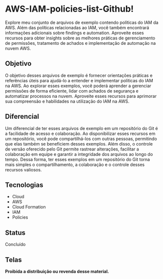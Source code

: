 # AWS-IAM-policies-list-Github!

Explore meu conjunto de arquivos de exemplo contendo políticas do IAM da AWS. Além das políticas relacionadas ao IAM, você também encontrará informações adicionais sobre findings e automation. Aproveite esses recursos para obter insights sobre as melhores práticas de gerenciamento de permissões, tratamento de achados e implementação de automação na nuvem AWS.

## Objetivo

O objetivo desses arquivos de exemplo é fornecer orientações práticas e referências úteis para ajudá-lo a entender e implementar políticas do IAM na AWS. Ao explorar esses exemplos, você poderá aprender a gerenciar permissões de forma eficiente, lidar com achados de segurança e automatizar processos na nuvem. Aproveite esses recursos para aprimorar sua compreensão e habilidades na utilização do IAM na AWS.

## Diferencial

Um diferencial de ter esses arquivos de exemplo em um repositório do Git é a facilidade de acesso e colaboração. Ao disponibilizar esses recursos em um repositório, você pode compartilhá-los com outras pessoas, permitindo que elas também se beneficiem desses exemplos. Além disso, o controle de versão oferecido pelo Git permite rastrear alterações, facilitar a colaboração em equipe e garantir a integridade dos arquivos ao longo do tempo. Dessa forma, ter esses exemplos em um repositório do Git torna mais simples o compartilhamento, a colaboração e o controle desses recursos valiosos.

## Tecnologias

* Cloud
* AWS
* Cloud Formation
* IAM
* Policies
  
## Status

Concluído

## Telas

**Proibida a distribuição ou revenda desse material.**

